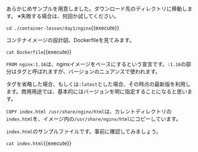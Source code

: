 あらかじめサンプルを用意しました。ダウンロード先のディレクトリに移動します。
※失敗する場合は、何回か試してください。

`cd ./container-lesson/day1/nginx`{{execute}}

コンテナイメージの設計図、Dockerfileを見てみます。

`cat Dockerfile`{{execute}}

`FROM nginx:1.16`は、nginxイメージをベースにするという宣言です。`:1.16`の部分はタグと呼ばれますが、バージョンのニュアンスで使われます。

タグを省略した場合、もしくは`:latest`とした場合、その時点の最新版を利用します。商用用途では、基本的にはバージョンを明に指定することになると思います。

`COPY index.html /usr/share/nginx/html`は、カレントディレクトリの`index.html`を、イメージ内の`/usr/share/nginx/html`にコピーしています。

`index.html`のサンプルファイルです。事前に確認してみましょう。

`cat index.html`{{execute}}
